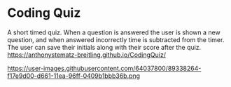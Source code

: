 # Coding Quiz
A short timed quiz. When a question is answered the user is shown a new question, and when answered incorrectly time is subtracted from the timer. The user can save their initials along with their score after the quiz.
https://anthonystematz-breitling.github.io/CodingQuiz/

https://user-images.githubusercontent.com/64037800/89338264-f17e9d00-d661-11ea-96ff-0409b1bbb36b.png
